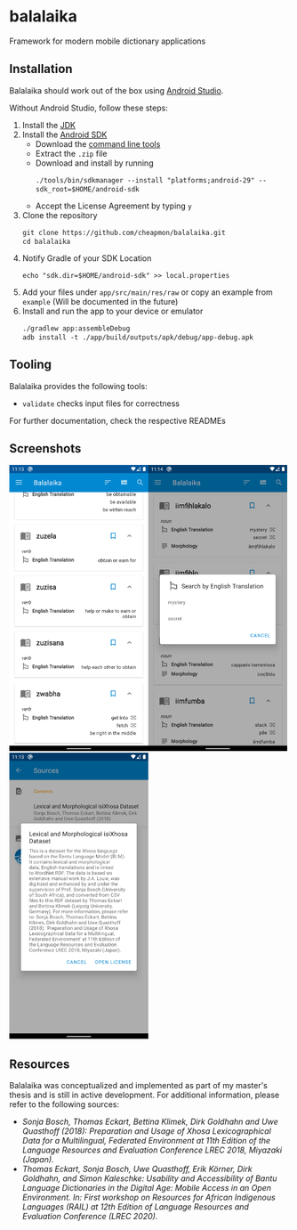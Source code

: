 # balalaika
Framework for modern mobile dictionary applications

## Installation
Balalaika should work out of the box using [Android Studio](https://developer.android.com/studio).

Without Android Studio, follow these steps:
1. Install the [JDK](https://java.com/en/download/help/download_options.xml)
2. Install the [Android SDK](https://developer.android.com/studio/command-line/sdkmanager)
    - Download the [command line tools](https://developer.android.com/studio/#downloads)
    - Extract the `.zip` file
    - Download and install by running
        ```
        ./tools/bin/sdkmanager --install "platforms;android-29" --sdk_root=$HOME/android-sdk
        ```
    - Accept the License Agreement by typing `y`
3. Clone the repository
    ```
    git clone https://github.com/cheapmon/balalaika.git
    cd balalaika
    ```
4. Notify Gradle of your SDK Location
    ```
    echo "sdk.dir=$HOME/android-sdk" >> local.properties
    ```
5. Add your files under `app/src/main/res/raw` or copy an example from `example`
(Will be documented in the future)
6. Install and run the app to your device or emulator
    ```
    ./gradlew app:assembleDebug
    adb install -t ./app/build/outputs/apk/debug/app-debug.apk
    ```

## Tooling
Balalaika provides the following tools:
- `validate` checks input files for correctness

For further documentation, check the respective READMEs

## Screenshots
<img src="screenshot/xhosa-screen1.png?raw=true" alt="Dictionary" width="250"><img src="screenshot/xhosa-screen2.png?raw=true" alt="Additional functions" width="250"><img src="screenshot/xhosa-screen3.png?raw=true" alt="Preferences" width="250">

## Resources
Balalaika was conceptualized and implemented as part of my master's thesis and is still in active development.
For additional information, please refer to the following sources:
- _Sonja Bosch, Thomas Eckart, Bettina Klimek, Dirk Goldhahn and Uwe Quasthoff (2018): Preparation and Usage of Xhosa Lexicographical Data for a Multilingual, Federated Environment at 11th Edition of the Language Resources and Evaluation Conference LREC 2018, Miyazaki (Japan)._
- _Thomas Eckart, Sonja Bosch, Uwe Quasthoff, Erik Körner, Dirk Goldhahn, and Simon Kaleschke: Usability and Accessibility of Bantu Language Dictionaries in the Digital Age: Mobile Access in an Open Environment. In: First workshop on Resources for African Indigenous Languages (RAIL) at 12th Edition of Language Resources and Evaluation Conference (LREC 2020)._
